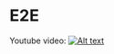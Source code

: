 # E2E

Youtube video:
[![Alt text](https://img.youtube.com/vi/_aWzGGNrcic/0.jpg)]( https://www.youtube.com/watch?v=_aWzGGNrcic "Click to Watch Demo on Youtube")
